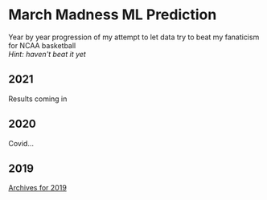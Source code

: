 # March Madness ML Prediction
Year by year progression of my attempt to let data try to beat my fanaticism for NCAA basketball <br />
<i>Hint: haven't beat it yet</i>

## 2021
Results coming in

## 2020 
Covid...

## 2019
[Archives for 2019](Archives/2019/README.md)
